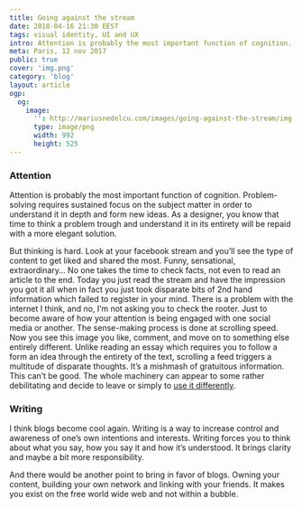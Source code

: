```yaml
---
title: Going against the stream
date: 2018-04-16 21:30 EEST
tags: visual identity, UI and UX
intro: Attention is probably the most important function of cognition. Problem solving requires sustained focus on the subject matter in order to understand it in depth and form new ideas. As a designer you know that time to think a problem trough and understand it in it’s entirety will be repayed with a more elegant solution.
meta: Paris, 12 nov 2017
public: true
cover: 'img.png'
category: 'blog'
layout: article
ogp:
  og:
    image:
      '': http://mariusnedelcu.com/images/going-against-the-stream/img.png
      type: image/png
      width: 992
      height: 525
---
```


### Attention
Attention is probably the most important function of cognition. Problem-solving requires sustained focus on the subject matter in order to understand it in depth and form new ideas. As a designer, you know that time to think a problem trough and understand it in its entirety will be repaid with a more elegant solution.

But thinking is hard. Look at your facebook stream and you’ll see the type of content to get liked and shared the most. Funny, sensational, extraordinary… No one takes the time to check facts, not even to read an article to the end. Today you just read the stream and have the impression you got it all when in fact you just took disparate bits of 2nd hand information which failed to register in your mind. There is a problem with the internet I think, and no, I’m not asking you to check the rooter. Just to become aware of how your attention is being engaged with one social media or another. The sense-making process is done at scrolling speed. Now you see this image you like, comment, and move on to something else entirely different. Unlike reading an essay which requires you to follow a form an idea through the entirety of the text, scrolling a feed triggers a multitude of disparate thoughts. It’s a mishmash of gratuitous information. This can’t be good. The whole machinery can appear to some rather debilitating and decide to leave or simply to [use it differently](https://chrome.google.com/webstore/detail/kill-news-feed/hjobfcedfgohjkaieocljfcppjbkglfd).

### Writing
I think blogs become cool again. Writing is a way to increase control and awareness of one’s own intentions and interests. Writing forces you to think about what you say, how you say it and how it’s understood. It brings clarity and maybe a bit more responsibility.

And there would be another point to bring in favor of blogs. Owning your content, building your own network and linking with your friends. It makes you exist on the free world wide web and not within a bubble.
